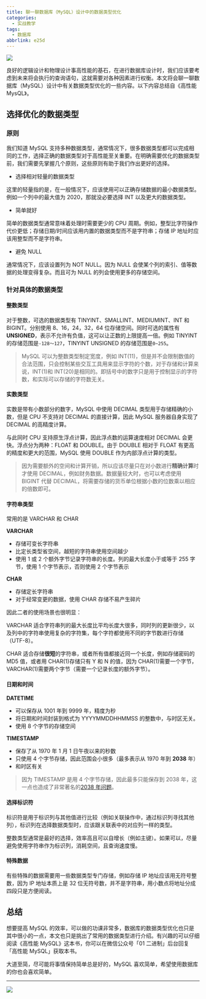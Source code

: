 ```yaml
---
title: 聊一聊数据库（MySQL）设计中的数据类型优化
categories:
  - 实战教学
tags:
  - 数据库
abbrlink: e25d
---
```


![](https://tva1.sinaimg.cn/large/006tNbRwly1gasp6ye49vj30jy0c3tbt.jpg)

良好的逻辑设计和物理设计事高性能的基石，在进行数据库设计时，我们应该要考虑到未来将会执行的查询语句，这就需要对各种因素进行权衡。本文将会聊一聊数据库（MySQL）设计中有关数据类型优化的一些内容。以下内容总结自《高性能 MysQL》。

## 选择优化的数据类型

### 原则

我们知道 MySQL 支持多种数据类型，通常情况下，很多数据类型都可以完成相同的工作，选择正确的数据类型对于高性能至关重要。在明确需要优化的数据类型前，我们需要先掌握几个原则，这些原则有助于我们作出更好的选择。

- 选择相对轻量的数据类型

这里的轻量指的是，在一般情况下，应该使用可以正确存储数据的最小数据类型。例如一个列中的最大值为 2020，那就没必要选择 INT 以及更大的数据类型。

- 简单就好

简单的数据类型通常意味着处理时需要更少的 CPU 周期。例如，整型比字符操作代价更低；存储日期/时间应该用内置的数据类型而不是字符串；存储 IP 地址时应该用整型而不是字符串。

- 避免 NULL

通常情况下，应该设置列为 NOT NULL。因为 NULL 会使某个列的索引、值等数据的处理变得复杂。而且可为 NULL 的列会使用更多的存储空间。

### 针对具体的数据类型

#### 整数类型

对于整数，可选的数据类型有 TINYINT、SMALLINT、MEDIUMINT、INT 和 BIGINT。分别使用 8、16，24，32，64 位存储空间。同时可选的属性有**UNSIGNED**，表示不允许有负值，这可以让正数的上限提高一倍。例如 TINYINT 的存储范围是`-128～127`，TINYINT UNSIGNED 的存储范围是`0~255`。

> MySQL 可以为整数类型制定宽度，例如 INT(11)，但是并不会限制数值的合法范围，只会控制某些交互工具用来显示字符的个数，对于存储和计算来说，INT(1)和 INT(20)是相同的。即括号中的数字只是用于控制显示的字符数，和实际可以存储的字符数无关。

#### 实数类型

实数是带有小数部分的数字，MySQL 中使用 DECIMAL 类型用于存储精确的小数，但是 CPU 不支持对 DECIMAL 的直接计算，因此 MySQL 服务器自身实现了 DECIMAL 的高精度计算。

与此同时 CPU 支持原生浮点计算，因此浮点数的运算速度相对 DECIMAL 会更快。浮点分为两种：FLOAT 和 DOUBLE。由于 DOUBLE 相对于 FLOAT 有更高的精度和更大的范围，MySQL 使用 DOUBLE 作为内部浮点计算的类型。

> 因为需要额外的空间和计算开销，所以应该尽量只在对小数进行**精确计算**时才使用 DECIMAL，例如财务数据。数据量较大时，也可以考虑使用 BIGINT 代替 DECIMAL，将需要存储的货币单位根据小数的位数乘以相应的倍数即可。

#### 字符串类型

常用的是 VARCHAR 和 CHAR

**VARCHAR**

- 存储可变长字符串
- 比定长类型省空间，越短的字符串使用空间越少
- 使用 1 或 2 个额外字节记录字符串的长度。列的最大长度小于或等于 255 字节，使用 1 个字节表示，否则使用 2 个字节表示

**CHAR**

- 存储定长字符串
- 对于经常变更的数据，使用 CHAR 存储不易产生碎片

因此二者的使用场景也很明显：

VARCHAR 适合字符串列的最大长度比平均长度大很多，同时列的更新很少，以及列中的字符串使用复杂的字符集，每个字符都使用不同的字节数进行存储（UTF-8）。

CHAR 适合存储**很短**的字符串，或者所有值都接近同一个长度，例如存储密码的 MD5 值，或者用 CHAR(1)存储只有 Y 和 N 的值，因为 CHAR(1)需要一个字节，VARCHAR(1)需要两个字节（需要一个记录长度的额外字节）。

#### 日期和时间

**DATETIME**

- 可以保存从 1001 年到 9999 年，精度为秒
- 将日期和时间封装到格式为 YYYYMMDDHHMMSS 的整数中，与时区无关。
- 使用 8 个字节的存储空间

**TIMESTAMP**

- 保存了从 1970 年 1 月 1 日午夜以来的秒数
- 只使用 4 个字节存储，因此范围会小很多（最多表示从 1970 年到 **2038** 年）
- 和时区有关

> 因为 TIMESTAMP 是用 4 个字节存储，因此最多只能保存到 2038 年，这一点也造成了非常著名的[2038 年问题](https://baike.baidu.com/item/2038%E5%B9%B4%E9%97%AE%E9%A2%98)。

#### 选择标识符

标识符是用于标识列与其他值进行比较（例如关联操作中，通过标识列寻找其他列），标识列在选择数据类型时，应该跟关联表中的对应列一样的类型。

整数类型通常是最好的选择，效率高且可以自增长（例如主键）。如果可以，尽量避免使用字符串作为标识列，消耗空间，且查询速度慢。

#### 特殊数据

有些特殊的数据需要用一些数据类型专门存储，例如存储 IP 地址应该用无符号整数，因为 IP 地址本质上是 32 位无符号数，并不是字符串，用小数点将地址分成四段只是方便阅读。

## 总结

想要提高 MySQL 的效率，可以做的功课非常多，数据库的数据类型优化也只是其中很小的一点，本文也只是挑出了常用的数据类型进行介绍。有兴趣的可以仔细阅读《高性能 MySQL》这本书，你可以在微信公众号「01 二进制」后台回复「高性能 MySQL」获取本书。

大道至简，尽可能将事情保持简单总是好的，MySQL 喜欢简单，希望使用数据库的你也会喜欢简单。

---
![](http://ww1.sinaimg.cn/large/006tNc79ly1g5x01onq5yj31970oxq5a.jpg)
